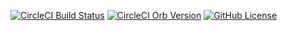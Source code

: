 [![CircleCI Build Status](https://circleci.com/gh/circleci-orbs-mamono210/ansible-lint.svg?style=shield "CircleCI Build Status")](https://circleci.com/gh/circleci-orbs-mamono210/ansible-lint) [![CircleCI Orb Version](https://badges.circleci.com/orbs/orbss/ansible-lint.svg)](https://circleci.com/orbs/registry/orb/orbss/ansible-lint) [![GitHub License](https://img.shields.io/badge/license-MIT-lightgrey.svg)](https://raw.githubusercontent.com/circleci-orbs-mamono210/ansible-lint/master/LICENSE)
